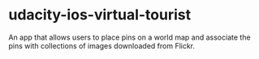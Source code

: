 # udacity-ios-virtual-tourist
An app that allows users to place pins on a world map and associate the pins with collections of images downloaded from Flickr.
